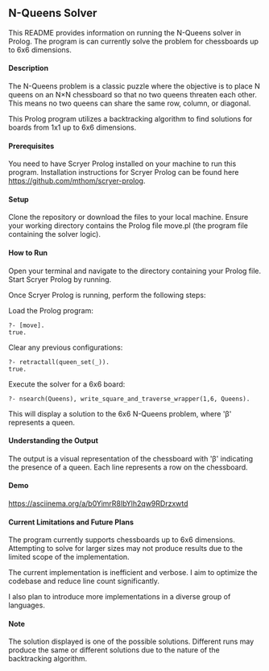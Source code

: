 ## N-Queens Solver

This README provides information on running the N-Queens solver in Prolog. The program is can currently solve the problem for chessboards up to 6x6 dimensions.


#### Description

The N-Queens problem is a classic puzzle where the objective is to place N queens on an N×N chessboard so that no two queens threaten each other. This means no two queens can share the same row, column, or diagonal.

This Prolog program utilizes a backtracking algorithm to find solutions for boards from 1x1 up to 6x6 dimensions.

#### Prerequisites

You need to have Scryer Prolog installed on your machine to run this program. Installation instructions for Scryer Prolog can be found here https://github.com/mthom/scryer-prolog.

#### Setup

Clone the repository or download the files to your local machine.
Ensure your working directory contains the Prolog file move.pl (the program file containing the solver logic).

#### How to Run

Open your terminal and navigate to the directory containing your Prolog file. Start Scryer Prolog by running.

Once Scryer Prolog is running, perform the following steps:

Load the Prolog program:

```
?- [move].
true.
```

Clear any previous configurations:

```
?- retractall(queen_set(_)).
true.
```
Execute the solver for a 6x6 board:

```
?- nsearch(Queens), write_square_and_traverse_wrapper(1,6, Queens).
```
This will display a solution to the 6x6 N-Queens problem, where 'β' represents a queen.

#### Understanding the Output

The output is a visual representation of the chessboard with 'β' indicating the presence of a queen. Each line represents a row on the chessboard.

#### Demo

https://asciinema.org/a/b0YimrR8IbYlh2qw9RDrzxwtd

#### Current Limitations and Future Plans

The program currently supports chessboards up to 6x6 dimensions. Attempting to solve for larger sizes may not produce results due to the limited scope of the implementation.

The current implementation is inefficient and verbose. I aim to optimize the codebase and reduce line count significantly.

I also plan to introduce more implementations in a diverse group of languages.

#### Note

The solution displayed is one of the possible solutions. Different runs may produce the same or different solutions due to the nature of the backtracking algorithm.

